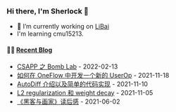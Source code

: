### Hi there, I'm Sherlock 👋

- 🔭 I’m currently working on [LiBai](https://github.com/Oneflow-Inc/libai)
- I'm learning cmu15213.

#### 🤹‍♀️ <a href="https://l1aoxingyu.github.io/blogpages/" target="_blank">Recent Blog</a>
<!-- blog starts -->
* [CSAPP 之 Bomb Lab](https://l1aoxingyu.github.io/blogpages/operation%20system/c/csapp/assembly/2022/02/13/csapp-bomb.html) - 2022-02-13
* [如何在 OneFlow 中开发一个新的 UserOp](https://l1aoxingyu.github.io/blogpages/deep%20learning/userop/dl%20framework/2021/11/18/oneflow-userOp.html) - 2021-11-18
* [AutoDiff 介绍以及简单的代码实现](https://l1aoxingyu.github.io/blogpages/deep%20learning/autodiff/dl%20framework/2021/11/10/autodiff.html) - 2021-11-10
* [L2 regularization 和 weight decay](https://l1aoxingyu.github.io/blogpages/deep%20learning/tricks/2021/11/05/l2-reg-weight-decay.html) - 2021-11-05
* [《黑客与画家》读后感](https://l1aoxingyu.github.io/blogpages/book%20review/programming/2021/06/02/hackers-and-painters.html) - 2021-06-02
<!-- blog ends -->

<!--
**L1aoXingyu/L1aoXingyu** is a ✨ _special_ ✨ repository because its `README.md` (this file) appears on your GitHub profile.

Here are some ideas to get you started:

- 🔭 I’m currently working on ...
- 🌱 I’m currently learning ...
- 👯 I’m looking to collaborate on ...
- 🤔 I’m looking for help with ...
- 💬 Ask me about ...
- 📫 How to reach me: ...
- 😄 Pronouns: ...
- ⚡ Fun fact: ...
-->
